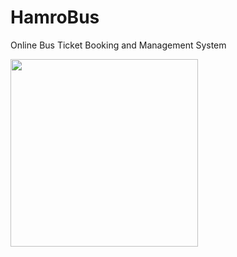 # HamroBus
Online Bus Ticket Booking and Management System

<img src="https://user-images.githubusercontent.com/81339759/163679694-df1c6223-839d-4b1b-bc2f-7c7754c72c9e.svg" height="300em">
